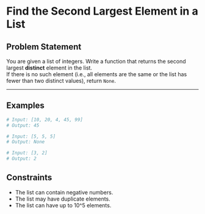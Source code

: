# Find the Second Largest Element in a List

## Problem Statement

You are given a list of integers. Write a function that returns the second largest **distinct** element in the list.  
If there is no such element (i.e., all elements are the same or the list has fewer than two distinct values), return `None`.

---

## Examples

```python
# Input: [10, 20, 4, 45, 99]
# Output: 45

# Input: [5, 5, 5]
# Output: None

# Input: [3, 2]
# Output: 2
```

## Constraints

-   The list can contain negative numbers.
-   The list may have duplicate elements.
-   The list can have up to 10^5 elements.
